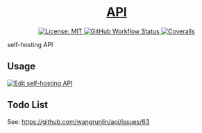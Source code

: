 <h1 align="center">
	<a href="https://github.com/wangrunlin/api">API</a>
</h1>

<p align="center">
  <a href="LICENSE" target="_blank">
    <img alt="License: MIT" src="https://img.shields.io/badge/License-MIT-yellow.svg?style=for-the-badge" />
  </a>
  <a href="https://github.com/wangrunlin/api/actions" target="_blank">
    <img alt="GitHub Workflow Status" src="https://img.shields.io/github/actions/workflow/status/wangrunlin/api/unit-tests.yaml?style=for-the-badge&branch=main">
  </a>
  <a href="https://coveralls.io/github/wangrunlin/api" target="_blank">
	<img alt="Coveralls" src="https://img.shields.io/coveralls/github/wangrunlin/api?style=for-the-badge">
  </a>
</p>

self-hosting API


## Usage

[![Edit self-hosting API](https://codesandbox.io/static/img/play-codesandbox.svg)](https://githubbox.com/wangrunlin/api)


## Todo List

See: https://github.com/wangrunlin/api/issues/63
